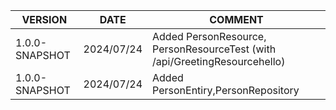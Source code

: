 | VERSION | DATE | COMMENT |
|--|--|--|
|1.0.0-SNAPSHOT| 2024/07/24 | Added PersonResource, PersonResourceTest (with /api/GreetingResourcehello) 
|1.0.0-SNAPSHOT| 2024/07/24 | Added PersonEntiry,PersonRepository